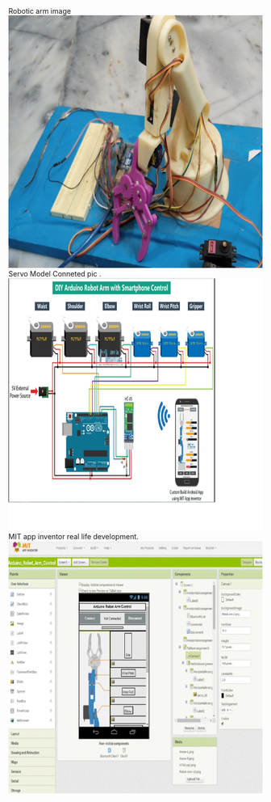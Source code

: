 
 <body>
 <h >Robotic arm image</h><br>
        <img src="Robotic.jpg" width="800px" height="500px" alt="" />
        <h>Servo Model Conneted pic .</h>
        <img src="servo.jpg" width="800px" height="500px" alt="" />
        <h>MIT app inventor real life development.</h>
        <img src="appimage.jpg" width="800px" height="500px" alt="" />
        </body>